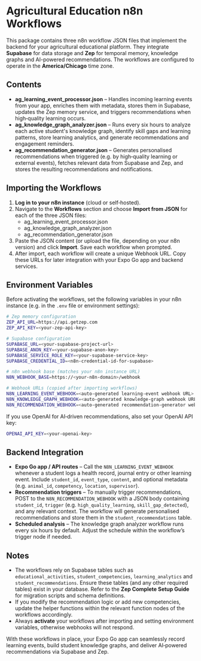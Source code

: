 # Agricultural Education n8n Workflows

This package contains three n8n workflow JSON files that implement the backend for your agricultural educational platform. They integrate **Supabase** for data storage and **Zep** for temporal memory, knowledge graphs and AI-powered recommendations. The workflows are configured to operate in the **America/Chicago** time zone.

## Contents

- **ag_learning_event_processor.json** – Handles incoming learning events from your app, enriches them with metadata, stores them in Supabase, updates the Zep memory service, and triggers recommendations when high‑quality learning occurs.
- **ag_knowledge_graph_analyzer.json** – Runs every six hours to analyze each active student's knowledge graph, identify skill gaps and learning patterns, store learning analytics, and generate recommendations and engagement reminders.
- **ag_recommendation_generator.json** – Generates personalised recommendations when triggered (e.g. by high‑quality learning or external events), fetches relevant data from Supabase and Zep, and stores the resulting recommendations and notifications.

## Importing the Workflows

1. **Log in to your n8n instance** (cloud or self‑hosted).
2. Navigate to the **Workflows** section and choose **Import from JSON** for each of the three JSON files:
   - ag_learning_event_processor.json
   - ag_knowledge_graph_analyzer.json
   - ag_recommendation_generator.json
3. Paste the JSON content (or upload the file, depending on your n8n version) and click **Import**. Save each workflow when prompted.
4. After import, each workflow will create a unique Webhook URL. Copy these URLs for later integration with your Expo Go app and backend services.

## Environment Variables

Before activating the workflows, set the following variables in your n8n instance (e.g. in the `.env` file or environment settings):

```bash
# Zep memory configuration
ZEP_API_URL=https://api.getzep.com
ZEP_API_KEY=<your-zep-api-key>

# Supabase configuration
SUPABASE_URL=<your-supabase-project-url>
SUPABASE_ANON_KEY=<your-supabase-anon-key>
SUPABASE_SERVICE_ROLE_KEY=<your-supabase-service-key>
SUPABASE_CREDENTIAL_ID=<n8n-credential-id-for-supabase>

# n8n webhook base (matches your n8n instance URL)
N8N_WEBHOOK_BASE=https://<your-n8n-domain>/webhook

# Webhook URLs (copied after importing workflows)
N8N_LEARNING_EVENT_WEBHOOK=<auto-generated learning-event webhook URL>
N8N_KNOWLEDGE_GRAPH_WEBHOOK=<auto-generated knowledge-graph webhook URL>
N8N_RECOMMENDATION_WEBHOOK=<auto-generated recommendation-generator webhook URL>
```

If you use OpenAI for AI‑driven recommendations, also set your OpenAI API key:

```bash
OPENAI_API_KEY=<your-openai-key>
```

## Backend Integration

- **Expo Go app / API routes** – Call the `N8N_LEARNING_EVENT_WEBHOOK` whenever a student logs a health record, journal entry or other learning event. Include `student_id`, `event_type`, `content`, and optional metadata (e.g. `animal_id`, `competency`, `location`, `supervisor`).
- **Recommendation triggers** – To manually trigger recommendations, POST to the `N8N_RECOMMENDATION_WEBHOOK` with a JSON body containing `student_id`, `trigger` (e.g. `high_quality_learning`, `skill_gap_detected`), and any relevant context. The workflow will generate personalised recommendations and store them in the `student_recommendations` table.
- **Scheduled analysis** – The knowledge graph analyzer workflow runs every six hours by default. Adjust the schedule within the workflow’s trigger node if needed.

## Notes

- The workflows rely on Supabase tables such as `educational_activities`, `student_competencies`, `learning_analytics` and `student_recommendations`. Ensure these tables (and any other required tables) exist in your database. Refer to the **Zep Complete Setup Guide** for migration scripts and schema definitions.
- If you modify the recommendation logic or add new competencies, update the helper functions within the relevant function nodes of the workflows accordingly.
- Always **activate** your workflows after importing and setting environment variables, otherwise webhooks will not respond.

With these workflows in place, your Expo Go app can seamlessly record learning events, build student knowledge graphs, and deliver AI‑powered recommendations via Supabase and Zep.
